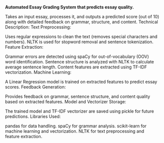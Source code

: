 **Automated Essay Grading System that predicts essay quality.**

Takes an input essay, processes it, and outputs a predicted score (out of 10) along with detailed feedback on grammar, structure, and content.
Technical Description:
Text Preprocessing:

Uses regular expressions to clean the text (removes special characters and numbers).
NLTK is used for stopword removal and sentence tokenization.
Feature Extraction:

Grammar errors are detected using spaCy for out-of-vocabulary (OOV) word identification.
Sentence structure is analyzed with NLTK to calculate average sentence length.
Content features are extracted using TF-IDF vectorization.
Machine Learning:

A Linear Regression model is trained on extracted features to predict essay scores.
Feedback Generation:

Provides feedback on grammar, sentence structure, and content quality based on extracted features.
Model and Vectorizer Storage:

The trained model and TF-IDF vectorizer are saved using pickle for future predictions.
Libraries Used:

pandas for data handling.
spaCy for grammar analysis.
scikit-learn for machine learning and vectorization.
NLTK for text preprocessing and feature extraction.
